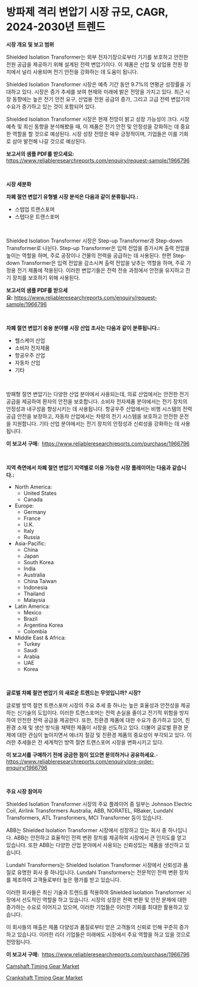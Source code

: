 <p><h1>방파제 격리 변압기 시장 규모, CAGR, 2024-2030년 트렌드</h1></p><p><strong>시장 개요 및 보고 범위</strong></p>
<p><p>Shielded Isolation Transformer는 외부 전자기장으로부터 기기를 보호하고 안전한 전원 공급을 제공하기 위해 설계된 전력 변압기이다. 이 제품은 산업 및 상업용 전원 장치에서 널리 사용되며 전기 안전을 강화하는 데 도움이 됩니다.</p><p>Shielded Isolation Transformer 시장은 예측 기간 동안 9.7%의 연평균 성장률을 기대하고 있다. 시장은 증가 추세를 보여 현재와 미래에 밝은 전망을 가지고 있다. 최근 시장 동향에는 높은 전기 안전 요구, 산업용 전원 공급의 증가, 그리고 고급 전력 변압기의 수요가 증가하고 있는 것이 포함되어 있다.</p><p>Shielded Isolation Transformer 시장은 현재 전망이 밝고 성장 가능성이 크다. 시장 예측 및 최신 동향을 분석해봤을 때, 이 제품은 전기 안전 및 안정성을 강화하는 데 중요한 역할을 할 것으로 예상된다. 시장 성장 전망은 매우 긍정적이며, 기업들은 이를 기회로 삼아 발전해 나갈 것으로 예상된다.</p></p>
<p><strong>보고서의 샘플 PDF를 받으세요:</strong> <a href="https://www.reliableresearchreports.com/enquiry/request-sample/1966796">https://www.reliableresearchreports.com/enquiry/request-sample/1966796</a></p>
<p>&nbsp;</p>
<p><strong>시장 세분화</strong></p>
<p><strong>차폐 절연 변압기 유형별 시장 분석은 다음과 같이 분류됩니다.:</strong></p>
<p><ul><li>스텝업 트랜스포머</li><li>스텝다운 트랜스포머</li></ul></p>
<p>&nbsp;</p>
<p><p>Shielded Isolation Transformer 시장은 Step-up Transformer과 Step-down Transformer로 나뉜다. Step-up Transformer은 입력 전압을 증가시켜 출력 전압을 높이는 역할을 하며, 주로 공장이나 건물의 전력을 공급하는 데 사용된다. 한편 Step-down Transformer은 입력 전압을 감소시켜 출력 전압을 낮추는 역할을 하며, 주로 가정용 전기 제품에 적용된다. 이러한 변압기들은 전력 전송 과정에서 안전을 유지하고 전기 장치를 보호하기 위해 사용된다.</p></p>
<p><strong>보고서의 샘플 PDF를 받으세요:</strong>&nbsp;<a href="https://www.reliableresearchreports.com/enquiry/request-sample/1966796">https://www.reliableresearchreports.com/enquiry/request-sample/1966796</a></p>
<p>&nbsp;</p>
<p><strong> 차폐 절연 변압기 응용 분야별 시장 산업 조사는 다음과 같이 분류됩니다.:</strong></p>
<p><ul><li>헬스케어 산업</li><li>소비자 전자제품</li><li>항공우주 산업</li><li>자동차 산업</li><li>기타</li></ul></p>
<p>&nbsp;</p>
<p><p>방패형 절연 변압기는 다양한 산업 분야에서 사용되는데, 의료 산업에서는 안전한 전기 공급을 제공하여 환자의 안전을 보호합니다. 소비자 전자제품 분야에서는 전기 장치의 안정성과 내구성을 향상시키는 데 사용됩니다. 항공우주 산업에서는 비행 시스템의 전력 공급 안전을 보장하고, 자동차 산업에서는 차량의 전기 시스템을 보호하고 안전한 운전을 지원합니다. 기타 산업 분야에서는 전기 장치의 안정성과 신뢰성을 강화하는 데 사용됩니다.</p></p>
<p><strong>이 보고서 구매:</strong>&nbsp; <a href="https://www.reliableresearchreports.com/purchase/1966796">https://www.reliableresearchreports.com/purchase/1966796</a></p>
<p>&nbsp;</p>
<p><strong>지역 측면에서 차폐 절연 변압기 지역별로 이용 가능한 시장 플레이어는 다음과 같습니다.:</strong></p>
<p><ul>
    <li>
        North America:
        <ul>
            <li>United States</li>
            <li>Canada</li>
        </ul>
    </li>
    <li>
        Europe:
        <ul>
            <li>Germany</li>
            <li>France</li>
            <li>U.K.</li>
            <li>Italy</li>
            <li>Russia</li>
        </ul>
    </li>
    <li>
        Asia-Pacific:
        <ul>
            <li>China</li>
            <li>Japan</li>
            <li>South Korea</li>
            <li>India</li>
            <li>Australia</li>
            <li>China Taiwan</li>
            <li>Indonesia</li>
            <li>Thailand</li>
            <li>Malaysia</li>
        </ul>
    </li>
    <li>
        Latin America:
        <ul>
            <li>Mexico</li>
            <li>Brazil</li>
            <li>Argentina Korea</li>
            <li>Colombia</li>
        </ul>
    </li>
    <li>
        Middle East & Africa:
        <ul>
            <li>Turkey</li>
            <li>Saudi</li>
            <li>Arabia</li>
            <li>UAE</li>
            <li>Korea</li>
        </ul>
    </li>
    </ul></p>
<p>&nbsp;</p>
<p><strong>글로벌 차폐 절연 변압기 의 새로운 트렌드는 무엇입니까? 시장?</strong></p>
<p><p>글로벌 방역 절연 트랜스포머 시장의 주요 추세 중 하나는 높은 효율성과 안전성을 제공하는 신기술의 도입이다. 이러한 트랜스포머는 전력 손실을 줄이고 전기적 위험을 방지하여 안전한 전력 공급을 제공한다. 또한, 친환경 제품에 대한 수요가 증가하고 있어, 친환경 소재 및 생산 방식을 채택한 제품이 시장을 선도하고 있다. 더불어 글로벌 환경 문제에 대한 관심이 높아지면서 에너지 절감 및 친환경 제품의 중요성이 부각되고 있다. 이러한 추세들은 전 세계적인 방역 절연 트랜스포머 시장을 변화시키고 있다.</p></p>
<p><strong>이 보고서를 구매하기 전에 궁금한 점이 있으면 문의하거나 공유하세요.</strong>- <a href="https://www.reliableresearchreports.com/enquiry/pre-order-enquiry/1966796">https://www.reliableresearchreports.com/enquiry/pre-order-enquiry/1966796</a></p>
<p>&nbsp;</p>
<p><strong>주요 시장 참여자</strong></p>
<p><p>Shielded Isolation Transformer 시장의 주요 플레이어 중 일부는 Johnson Electric Coil, Airlink Transformers Australia, ABB, NORATEL, RBaker, Lundahl Transformers, ATL Transformers, MCI Transformer 등이 있습니다. </p><p>ABB는 Shielded Isolation Transformer 시장에서 성장하고 있는 회사 중 하나입니다. ABB는 안전하고 효율적인 전력 변환 장치를 제공하여 시장에서 큰 인지도를 얻고 있습니다. 또한 ABB는 다양한 산업 분야에서 사용되는 신뢰성있는 제품을 생산하고 있습니다.</p><p>Lundahl Transformers는 Shielded Isolation Transformer 시장에서 신뢰성과 품질로 유명한 회사 중 하나입니다. Lundahl Transformers는 전문적인 전력 변환 장치를 제조하여 고객들로부터 높은 평가를 받고 있습니다.</p><p>이러한 회사들은 최신 기술과 트렌드를 적용하여 Shielded Isolation Transformer 시장에서 선도적인 역할을 하고 있습니다. 시장의 성장은 전력 변환 및 안전 문제에 대한 증가하는 수요로 이어지고 있으며, 이러한 기업들은 이러한 기회를 최대한 활용하고 있습니다.</p><p>이 회사들의 매출은 제품 다양성과 품질로부터 얻은 고객들의 신뢰로 인해 꾸준히 증가하고 있습니다. 이러한 리더 기업들은 미래에도 시장에서 주요 역할을 하고 있을 것으로 전망됩니다.</p></p>
<p><strong>이 보고서 구매:</strong>&nbsp;&nbsp;<a href="https://www.reliableresearchreports.com/purchase/1966796">https://www.reliableresearchreports.com/purchase/1966796</a></p>
<p><p><a href="https://view.publitas.com/reportprime-1/camshaft-timing-gear-market-with-the-goal-of-estimating-the-market-size-and-future-growth-potential-of-various-market-segments-based-on-component-applications-end-user-and-region/">Camshaft Timing Gear Market</a></p><p><a href="https://view.publitas.com/reportprime-1/crankshaft-timing-gear-market-research-report-reveals-the-latest-trends-and-opportunities-of-this-market-for-period-from-2024-2031/">Crankshaft Timing Gear Market</a></p></p>
